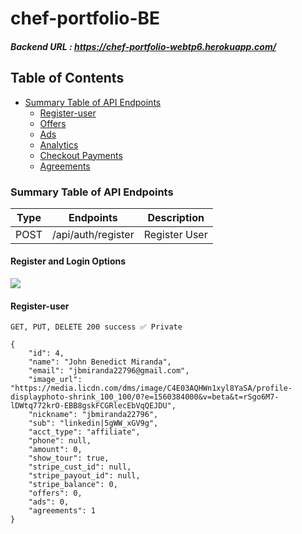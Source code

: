 # chef-portfolio-BE

##### Backend URL : https://chef-portfolio-webtp6.herokuapp.com/



## Table of Contents
 - [Summary Table of API Endpoints](#summary-table-of-api-endpoints)
   - [Register-user](#register-user)
   - [Offers](#offers)
   - [Ads](#ads)
   - [Analytics](#analytics)
   - [Checkout Payments](#checkout-payments)
   - [Agreements](#agreements)
   



### Summary Table of API Endpoints
| Type | Endpoints          | Description   |
| ---- | ------------------ | ------------- |
| POST | /api/auth/register | Register User |


#### Register and Login Options
![](assets/loginoptions.png)



#### Register-user

`GET, PUT, DELETE 200 success ✅ Private`
```
{
    "id": 4,
    "name": "John Benedict Miranda",
    "email": "jbmiranda22796@gmail.com",
    "image_url": "https://media.licdn.com/dms/image/C4E03AQHWn1xyl8YaSA/profile-displayphoto-shrink_100_100/0?e=1560384000&v=beta&t=rSgo6M7-lDWtq772krO-EBB8gskFCGRlecEbVqQEJDU",
    "nickname": "jbmiranda22796",
    "sub": "linkedin|5gWW_xGV9g",
    "acct_type": "affiliate",
    "phone": null,
    "amount": 0,
    "show_tour": true,
    "stripe_cust_id": null,
    "stripe_payout_id": null,
    "stripe_balance": 0,
    "offers": 0,
    "ads": 0,
    "agreements": 1
}
```
